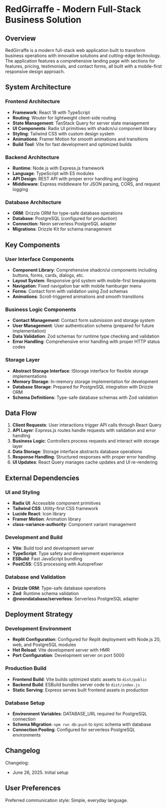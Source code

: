# RedGirraffe - Modern Full-Stack Business Solution

## Overview

RedGirraffe is a modern full-stack web application built to transform business operations with innovative solutions and cutting-edge technology. The application features a comprehensive landing page with sections for features, pricing, testimonials, and contact forms, all built with a mobile-first responsive design approach.

## System Architecture

### Frontend Architecture
- **Framework**: React 18 with TypeScript
- **Routing**: Wouter for lightweight client-side routing
- **State Management**: TanStack Query for server state management
- **UI Components**: Radix UI primitives with shadcn/ui component library
- **Styling**: Tailwind CSS with custom design system
- **Animations**: Framer Motion for smooth animations and transitions
- **Build Tool**: Vite for fast development and optimized builds

### Backend Architecture
- **Runtime**: Node.js with Express.js framework
- **Language**: TypeScript with ES modules
- **API Design**: REST API with proper error handling and logging
- **Middleware**: Express middleware for JSON parsing, CORS, and request logging

### Database Architecture
- **ORM**: Drizzle ORM for type-safe database operations
- **Database**: PostgreSQL (configured for production)
- **Connection**: Neon serverless PostgreSQL adapter
- **Migrations**: Drizzle Kit for schema management

## Key Components

### User Interface Components
- **Component Library**: Comprehensive shadcn/ui components including buttons, forms, cards, dialogs, etc.
- **Layout System**: Responsive grid system with mobile-first breakpoints
- **Navigation**: Fixed navigation bar with mobile hamburger menu
- **Forms**: Contact form with validation using Zod schemas
- **Animations**: Scroll-triggered animations and smooth transitions

### Business Logic Components
- **Contact Management**: Contact form submission and storage system
- **User Management**: User authentication schema (prepared for future implementation)
- **Data Validation**: Zod schemas for runtime type checking and validation
- **Error Handling**: Comprehensive error handling with proper HTTP status codes

### Storage Layer
- **Abstract Storage Interface**: IStorage interface for flexible storage implementations
- **Memory Storage**: In-memory storage implementation for development
- **Database Storage**: Prepared for PostgreSQL integration with Drizzle ORM
- **Schema Definitions**: Type-safe database schemas with Zod validation

## Data Flow

1. **Client Requests**: User interactions trigger API calls through React Query
2. **API Layer**: Express.js routes handle requests with validation and error handling
3. **Business Logic**: Controllers process requests and interact with storage layer
4. **Data Storage**: Storage interface abstracts database operations
5. **Response Handling**: Structured responses with proper error handling
6. **UI Updates**: React Query manages cache updates and UI re-rendering

## External Dependencies

### UI and Styling
- **Radix UI**: Accessible component primitives
- **Tailwind CSS**: Utility-first CSS framework
- **Lucide React**: Icon library
- **Framer Motion**: Animation library
- **class-variance-authority**: Component variant management

### Development and Build
- **Vite**: Build tool and development server
- **TypeScript**: Type safety and development experience
- **ESBuild**: Fast JavaScript bundling
- **PostCSS**: CSS processing with Autoprefixer

### Database and Validation
- **Drizzle ORM**: Type-safe database operations
- **Zod**: Runtime schema validation
- **@neondatabase/serverless**: Serverless PostgreSQL adapter

## Deployment Strategy

### Development Environment
- **Replit Configuration**: Configured for Replit deployment with Node.js 20, web, and PostgreSQL modules
- **Hot Reload**: Vite development server with HMR
- **Port Configuration**: Development server on port 5000

### Production Build
- **Frontend Build**: Vite builds optimized static assets to `dist/public`
- **Backend Build**: ESBuild bundles server code to `dist/index.js`
- **Static Serving**: Express serves built frontend assets in production

### Database Setup
- **Environment Variables**: DATABASE_URL required for PostgreSQL connection
- **Schema Migration**: `npm run db:push` to sync schema with database
- **Connection Pooling**: Configured for serverless PostgreSQL environments

## Changelog

Changelog:
- June 26, 2025. Initial setup

## User Preferences

Preferred communication style: Simple, everyday language.